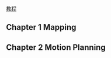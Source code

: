 [教程](https://space.bilibili.com/3493280044026779)

## Chapter 1 Mapping

## Chapter 2 Motion Planning